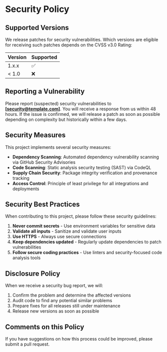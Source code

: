 # Security Policy

## Supported Versions

We release patches for security vulnerabilities. Which versions are eligible for receiving such patches depends on the CVSS v3.0 Rating:

| Version | Supported          |
| ------- | ------------------ |
| 1.x.x   | :white_check_mark: |
| < 1.0   | :x:                |

## Reporting a Vulnerability

Please report (suspected) security vulnerabilities to **[security@template.com]**. You will receive a response from us within 48 hours. If the issue is confirmed, we will release a patch as soon as possible depending on complexity but historically within a few days.

## Security Measures

This project implements several security measures:

- **Dependency Scanning**: Automated dependency vulnerability scanning via GitHub Security Advisories
- **Code Scanning**: Static analysis security testing (SAST) via CodeQL
- **Supply Chain Security**: Package integrity verification and provenance tracking
- **Access Control**: Principle of least privilege for all integrations and deployments

## Security Best Practices

When contributing to this project, please follow these security guidelines:

1. **Never commit secrets** - Use environment variables for sensitive data
2. **Validate all inputs** - Sanitize and validate user inputs
3. **Use HTTPS** - Always use secure connections
4. **Keep dependencies updated** - Regularly update dependencies to patch vulnerabilities
5. **Follow secure coding practices** - Use linters and security-focused code analysis tools

## Disclosure Policy

When we receive a security bug report, we will:

1. Confirm the problem and determine the affected versions
2. Audit code to find any potential similar problems
3. Prepare fixes for all releases still under maintenance
4. Release new versions as soon as possible

## Comments on this Policy

If you have suggestions on how this process could be improved, please submit a pull request.
